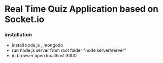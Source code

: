 # Real Time Quiz Application based on Socket.io

### installation
-   install node.js , mongodb
-   run node.js server from root folder "node server/server"
-   in browser open localhost:3000